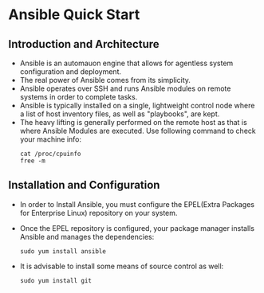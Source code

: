 # Ansible Quick Start

## Introduction and Architecture
- Ansible is an automauon engine that allows for agentless system configuration and deployment.
- The real power of Ansible comes from its simplicity.
- Ansible operates over SSH and runs Ansible modules on remote systems in order to complete tasks.
- Ansible is typically installed on a single, lightweight control node where a list of host inventory files, as well as "playbooks", are kept.
- The heavy lifting is generally performed on the remote host as that is where Ansible Modules are executed.
    Use following command to check your machine info:
    ```shell
    cat /proc/cpuinfo
    free -m
    ```

## Installation and Configuration

- In order to Install Ansible, you must configure the EPEL(Extra Packages for Enterprise Linux) repository on your system.

- Once the EPEL repository is configured, your package manager installs Ansible and manages the
dependencies:
    ```shell
    sudo yum install ansible
    ```
- It is advisable to install some means of source
control as well:
    ```shell
    sudo yum install git
    ```